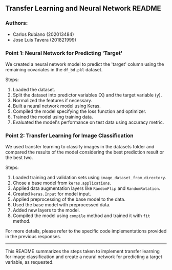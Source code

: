 ## Transfer Learning and Neural Network README

### Authors:
- Carlos Rubiano (202013484)
- Jose Luis Tavera (201821999)

### Point 1: Neural Network for Predicting 'Target'

We created a neural network model to predict the 'target' column using the remaining covariates in the `df_bd.pkl` dataset. 

Steps:
1. Loaded the dataset.
2. Split the dataset into predictor variables (X) and the target variable (y).
3. Normalized the features if necessary.
4. Built a neural network model using Keras.
5. Compiled the model specifying the loss function and optimizer.
6. Trained the model using training data.
7. Evaluated the model's performance on test data using accuracy metric.

### Point 2: Transfer Learning for Image Classification

We used transfer learning to classify images in the datasets folder and compared the results of the model considering the best prediction result or the best two.

Steps:
1. Loaded training and validation sets using `image_dataset_from_directory`.
2. Chose a base model from `keras.applications`.
3. Applied data augmentation layers like `RandomFlip` and `RandomRotation`.
4. Created `keras.Input` for model input.
5. Applied preprocessing of the base model to the data.
6. Used the base model with preprocessed data.
7. Added new layers to the model.
8. Compiled the model using `compile` method and trained it with `fit` method.

For more details, please refer to the specific code implementations provided in the previous responses.

---
This README summarizes the steps taken to implement transfer learning for image classification and create a neural network for predicting a target variable, as requested.


